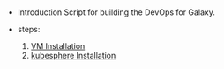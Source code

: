 # 

* Introduction
    Script for building the DevOps for Galaxy. 

* steps:
    1. [VM Installation](vm/readme.md)
    2. [kubesphere Installation](k8s/readme.md)
